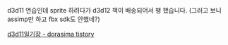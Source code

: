 d3d11 연습인데 sprite 하려다가 d3d12 책이 배송되어서 팽 했습니다.
(그러고 보니 assimp만 하고 fbx sdk도 안했네?)


[d3d11일기장 - dorasima tistory](https://dorasima.tistory.com/37)
